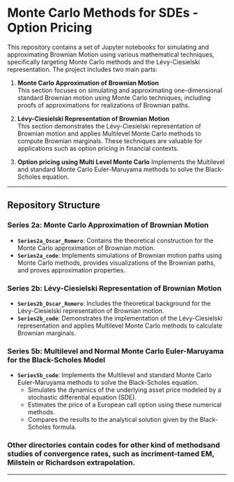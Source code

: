 # Monte Carlo Methods for SDEs - Option Pricing

This repository contains a set of Jupyter notebooks for simulating and approximating Brownian Motion using various mathematical techniques, specifically targeting Monte Carlo methods and the Lévy-Ciesielski representation. The project includes two main parts:

1. **Monte Carlo Approximation of Brownian Motion**  
   This section focuses on simulating and approximating one-dimensional standard Brownian motion using Monte Carlo techniques, including proofs of approximations for realizations of Brownian paths.

2. **Lévy-Ciesielski Representation of Brownian Motion**  
   This section demonstrates the Lévy-Ciesielski representation of Brownian motion and applies Multilevel Monte Carlo methods to compute Brownian marginals. These techniques are valuable for applications such as option pricing in financial contexts.

3. **Option pricing using Multi Level Monte Carlo**
   Implements the Multilevel and standard Monte Carlo Euler-Maruyama methods to solve the Black-Scholes equation.

---

## Repository Structure

### Series 2a: Monte Carlo Approximation of Brownian Motion
- **`Series2a_Oscar_Romero`**: Contains the theoretical construction for the Monte Carlo approximation of Brownian motion.
- **`Series2a_code`**: Implements simulations of Brownian motion paths using Monte Carlo methods, provides visualizations of the Brownian paths, and proves approximation properties.

### Series 2b: Lévy-Ciesielski Representation of Brownian Motion
- **`Series2b_Oscar_Romero`**: Includes the theoretical background for the Lévy-Ciesielski representation of Brownian motion.
- **`Series2b_code`**: Demonstrates the implementation of the Lévy-Ciesielski representation and applies Multilevel Monte Carlo methods to calculate Brownian marginals.

### Series 5b: Multilevel and Normal Monte Carlo Euler-Maruyama for the Black-Scholes Model
- **`Series5b_code`**: Implements the Multilevel and standard Monte Carlo Euler-Maruyama methods to solve the Black-Scholes equation.
  - Simulates the dynamics of the underlying asset price modeled by a stochastic differential equation (SDE).
  - Estimates the price of a European call option using these numerical methods.
  - Compares the results to the analytical solution given by the Black-Scholes formula.

### Other directories contain codes for other kind of methodsand studies of convergence rates, such as incriment-tamed EM, Milstein or Richardson extrapolation.

---
